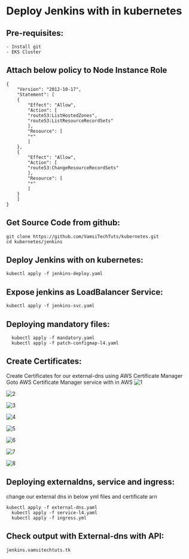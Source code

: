 # Deploy Jenkins with in kubernetes

Pre-requisites:
-------
    - Install git
    - EKS Cluster

Attach below policy to Node Instance Role
-----------

	{
	    "Version": "2012-10-17",
	    "Statement": [
		{
		    "Effect": "Allow",
		    "Action": [
			"route53:ListHostedZones",
			"route53:ListResourceRecordSets"
		    ],
		    "Resource": [
			"*"
		    ]
		},
		{
		    "Effect": "Allow",
		    "Action": [
			"route53:ChangeResourceRecordSets"
		    ],
		    "Resource": [
			"*"
		    ]
		}
	    ]
	}

Get Source Code from github:
---------------
    git clone https://github.com/VamsiTechTuts/kubernetes.git
    cd kubernetes/jenkins
    
Deploy Jenkins with on kubernetes:
--------
    kubectl apply -f jenkins-deploy.yaml
Expose jenkins as LoadBalancer Service:
---------
    kubectl apply -f jenkins-svc.yaml
Deploying mandatory files:
----------
	  kubectl apply -f mandatory.yaml
	  kubectl apply -f patch-configmap-l4.yaml
Create Certificates:
-------------
Create Certificates for our external-dns using AWS Certificate Manager
Goto AWS Certificate Manager service with in AWS
![1](https://user-images.githubusercontent.com/63221837/83411808-98627500-a436-11ea-8711-4f87575af76e.png)

![2](https://user-images.githubusercontent.com/63221837/83411817-9993a200-a436-11ea-839b-964f0584c57b.png)

![3](https://user-images.githubusercontent.com/63221837/83411819-9a2c3880-a436-11ea-9c15-e0a7e1092101.png)

![4](https://user-images.githubusercontent.com/63221837/83411821-9a2c3880-a436-11ea-93c1-d252515837b5.png)

![5](https://user-images.githubusercontent.com/63221837/83411823-9ac4cf00-a436-11ea-9b6b-27c7a75381c8.png)

![6](https://user-images.githubusercontent.com/63221837/83411825-9b5d6580-a436-11ea-8057-2c97a7bb08aa.png)

![7](https://user-images.githubusercontent.com/63221837/83411827-9b5d6580-a436-11ea-997a-4778e9242fed.png)

![8](https://user-images.githubusercontent.com/63221837/83411828-9bf5fc00-a436-11ea-82f4-7e6e1d167f9b.png)


Deploying externaldns, service and ingress:
----------
change our external dns in below yml files and certificate arn

    kubectl apply -f external-dns.yaml
	  kubectl apply -f service-l4.yaml
	  kubectl apply -f ingress.yml
Check output with External-dns with API:
----------------
    jenkins.vamsitechtuts.tk
  
